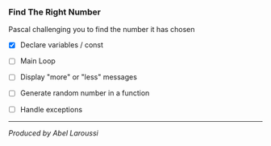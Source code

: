 ### Find The Right Number

Pascal challenging you to find the number it has chosen

- [x] Declare variables / const

- [ ] Main Loop

- [ ] Display "more" or "less" messages

- [ ] Generate random number in a function

- [ ] Handle exceptions

---

*Produced by Abel Laroussi*